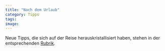 ```yaml
---
title: "Nach dem Urlaub"
category: Tipps
tags: 
image: 
---
```


Neue Tipps, die sich auf der Reise herauskristallisiert haben, stehen in der entsprechenden [Rubrik](/category/tipps/).

